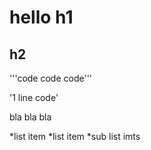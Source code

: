 #  hello h1

## h2

'''code
code
code'''

'1 line code'

bla bla bla


*list item
*list item
   *sub list imts
   